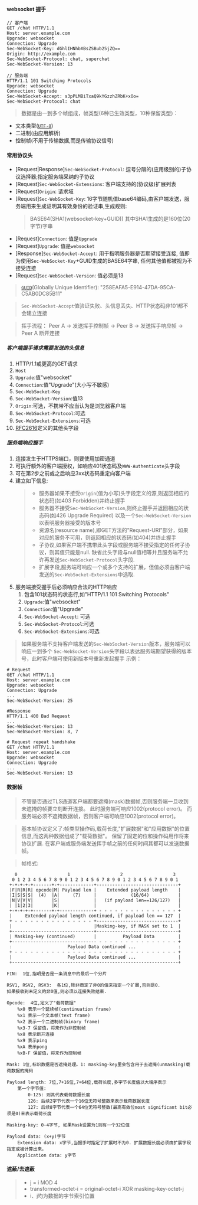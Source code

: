 #### websocket 握手
```text
// 客户端
GET /chat HTTP/1.1
Host: server.example.com
Upgrade: websocket
Connection: Upgrade
Sec-WebSocket-Key: dGhlIHNhbXBsZSBub25jZQ==
Origin: http://example.com
Sec-WebSocket-Protocol: chat, superchat
Sec-WebSocket-Version: 13
```

```text
// 服务端
HTTP/1.1 101 Switching Protocols
Upgrade: websocket
Connection: Upgrade
Sec-WebSocket-Accept: s3pPLMBiTxaQ9kYGzzhZRbK+xOo=
Sec-WebSocket-Protocol: chat
```
> 数据是由一到多个帧组成，帧类型(6种已生效类型，10种保留类型)：
- 文本类型([`UTF-8`](https://www.rfc-editor.org/rfc/rfc3629))
- 二进制(由应用解析)
- 控制帧(不用于传输数据,而是传输协议信号)

#### 常用协议头
- [Request|Response]`Sec-WebSocket-Protocol`: 逗号分隔的(应用级别的)子协议选择器;指定服务端采纳的子协议
- [Request]`Sec-WebSocket-Extensions`: 客户端支持的(协议级)扩展列表
- [Request]`Origin`: 请求域
- [Request]`Sec-WebSocket-Key`: 16字节随机值base64编码,由客户端发送，服务端用来生成证明其有效身份的验证串,生成规则:
    > BASE64(SHA1(websocket-key+GUID)) 
    > 其中SHA1生成的是160位(20字节)字串
- [Request]`Connection`: 值是`Upgrade`
- [Request]`Upgrade`: 值是`websocket`
- [Response]`Sec-WebSocket-Accept`: 用于指明服务器是否期望接受连接, 值即为使用`Sec-WebSocket-Key`+GUID生成的BASE64字串,
任何其他值都被视为不接受连接
- [Request]`Sec-WebSocket-Version`: 值必须是13

> [`GUID`](https://www.rfc-editor.org/rfc/rfc4122)(Globally Unique Identifier):
> "258EAFA5-E914-47DA-95CA-C5AB0DC85B11"

> `Sec-WebSocket-Accept`值验证失败、头信息丢失、HTTP状态码非101都不会建立连接

> 挥手流程： Peer A -> 发送挥手控制帧 -> Peer B -> 发送挥手响应帧 -> Peer A 断开连接

##### 客户端握手请求需要发送的头信息
1. HTTP/1.1或更高的GET请求
2. `Host`
3. `Upgrade`:值"websocket"
4. `Connection`:值"Upgrade"(大小写不敏感)
5. `Sec-WebSocket-Key`
6. `Sec-WebSocket-Version`:值13
7. `Origin`:可选，不携带不应当认为是浏览器客户端
8. `Sec-WebSocket-Protocol`:可选
9. `Sec-WebSocket-Extensions`:可选
10. [RFC2616](https://www.rfc-editor.org/rfc/rfc2616)定义的其他头字段

##### 服务端响应握手
1. 连接发生于HTTPS端口，则要使用加密通道
2. 可执行额外的客户端授权，如响应401状态码及`WWW-Authenticate`头字段
3. 可在第2步之前或之后响应3xx状态码重定向客户端
4. 建立如下信息:
    > - 服务器如果不接受`Origin`(值为小写)头字段定义的源,则返回相应的状态码(如403 Forbidden)并终止握手
    > - 服务器不接受`Sec-WebSocket-Version`,则终止握手并返回相应的状态码(如426 Upgrade Required)
    > 以及一个`Sec-WebSocket-Version`以表明服务器接受的版本号
    > - 资源名(resource name),即GET方法的"Request-URI"部分，如果对应的服务不可用，则返回相应的状态码(如404)并终止握手
    > - 子协议,如果客户端不携带此头字段或服务端不接受指定的任何子协议，则其值只能是null.
    > 缺省此头字段与null值相等并且服务端不允许再发送`Sec-WebSocket-Protocol`头字段.
    > - 扩展字段,服务端可响应一个或多个支持的扩展，但值必须由客户端发送的`Sec-WebSocket-Extensions`中选取.
5. 服务端接受握手后必须响应合法的HTTP响应
    1. 包含101状态码的状态行,如"HTTP/1.1 101 Switching Protocols"
    2. `Upgrade`:值"websocket"
    3. `Connection`:值"Upgrade"
    4. `Sec-WebSocket-Accept`: 可选
    5. `Sec-WebSocket-Protocol`:可选
    6. `Sec-WebSocket-Extensions`:可选
> 如果服务端不支持客户端发送的`Sec-WebSocket-Version`版本，服务端可以响应一到多个
> `Sec-WebSocket-Version`头字段以表达服务端期望获得的版本号，此时客户端可使用新版本号重新发起握手
> 示例：
```text
# Request
GET /chat HTTP/1.1
Host: server.example.com
Upgrade: websocket
Connection: Upgrade
...
Sec-WebSocket-Version: 25

#Response
HTTP/1.1 400 Bad Request
...
Sec-WebSocket-Version: 13
Sec-WebSocket-Version: 8, 7

# Request repeat handshake
GET /chat HTTP/1.1
Host: server.example.com
Upgrade: websocket
Connection: Upgrade
...
Sec-WebSocket-Version: 13
```

#### 数据帧
> 不管是否通过TLS通道客户端都要遮掩(mask)数据帧,否则服务端一旦收到未遮掩的帧要立刻断开连接。
> 此时服务端可响应1002(protocol error)。
> 而服务端必须不遮掩数据帧，否则客户端可响应1002(protocol error)。

> 基本帧协议定义了:帧类型操作码,载荷长度,"扩展数据"和"应用数据"的位置信息,而这两种数据组成了"载荷数据"。
> 保留了固定的位和操作码用作将来协议扩展.
> 在客户端或服务端发送挥手帧之前的任何时间其都可以发送数据帧。

> 帧格式:
```text
   0                   1                   2                   3
  0 1 2 3 4 5 6 7 8 9 0 1 2 3 4 5 6 7 8 9 0 1 2 3 4 5 6 7 8 9 0 1
 +-+-+-+-+-------+-+-------------+-------------------------------+
 |F|R|R|R| opcode|M| Payload len |    Extended payload length    |
 |I|S|S|S|  (4)  |A|     (7)     |             (16/64)           |
 |N|V|V|V|       |S|             |   (if payload len==126/127)   |
 | |1|2|3|       |K|             |                               |
 +-+-+-+-+-------+-+-------------+ - - - - - - - - - - - - - - - +
 |     Extended payload length continued, if payload len == 127  |
 + - - - - - - - - - - - - - - - +-------------------------------+
 |                               |Masking-key, if MASK set to 1  |
 +-------------------------------+-------------------------------+
 | Masking-key (continued)       |          Payload Data         |
 +-------------------------------- - - - - - - - - - - - - - - - +
 :                     Payload Data continued ...                :
 + - - - - - - - - - - - - - - - - - - - - - - - - - - - - - - - +
 |                     Payload Data continued ...                |
 +---------------------------------------------------------------+

FIN:  1位,指明是否是一条消息中的最后一个分片

RSV1, RSV2, RSV3:  各1位,除非商定了非0的值来指定一个扩展,否则是0.
如果接收到未定义的非0值,则必须以连接失败结束.

Opcode:  4位,定义了"载荷数据"
    %x0 表示一个延续帧(continuation frame)
    %x1 表示一个文本帧(text frame)
    %x2 表示一个二进制帧(binary frame)
    %x3-7 保留值，将来作为非控制帧
    %x8 表示断开连接
    %x9 表示ping
    %xA 表示pong
    %xB-F 保留值，将来作为控制帧

Mask: 1位,标识数据是否遮掩处理。1: masking-key里会包含用于去遮掩(unmasking)载荷数据的掩码

Payload length: 7位,7+16位,7+64位,载荷长度,多字节长度值以大端序表示
    第一个字节值: 
        0-125: 则其代表载荷数据长度
        126: 后续2字节代表一个16位无符号整数来表示载荷数据长度
        127: 后续8字节代表一个64位无符号整数(最高有效位most significant bit必须是0)来表示载荷长度

Masking-key: 0-4字节, 如果Mask设置为1则有一个32位值
    
Payload data: (x+y)字节
    Extension data: x字节,当握手时指定了扩展时不为0. 扩展数据长度必须由扩展字段指定或被计算出来。
    Application data: y字节

```

#### 遮蔽/去遮蔽
> - j = i MOD 4
> - transformed-octet-i = original-octet-i XOR masking-key-octet-j
> - i、j均为数据的字节索引位置